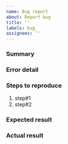 ```yaml
---
name: Bug report
about: Report bug
title: ''
labels: bug
assignees: ''
---
```


### Summary

### Error detail

### Steps to reproduce

1. step#1
2. step#2

### Expected result

### Actual result
